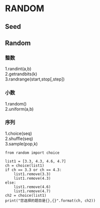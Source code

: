 # RANDOM

## Seed
## Random
### 整数
1.randint(a,b)  
2.getrandbits(k)  
3.randrange(start,stop[,step])

### 小数
1.random()  
2.uniform(a,b)

### 序列
1.choice(seq)  
2.shuffle(seq)  
3.sample(pop,k) 


```
from random import choice

list1 = [3.3, 4.3, 4.6, 4.7]
ch = choice(list1)
if ch == 3.3 or ch == 4.3:
    list1.remove(3.3)
    list1.remove(4.3)
else:
    list1.remove(4.6)
    list1.remove(4.7)
ch2 = choice(list1)
print("您选择的题目是{},{}".format(ch, ch2))
```
